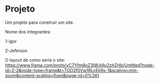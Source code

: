 # Projeto
Um projeto para construir um site.

Nome dos integrantes:

1-igor

2-Jeferson

O layout de como seria o site:
https://www.figma.com/proto/yC7Yfm8oZ3lWJtAy2zhZHb/Untitled?node-id=2-2&node-type=frame&t=TGO2f0Vw1RLyEk9s-1&scaling=min-zoom&content-scaling=fixed&page-id=0%3A1
